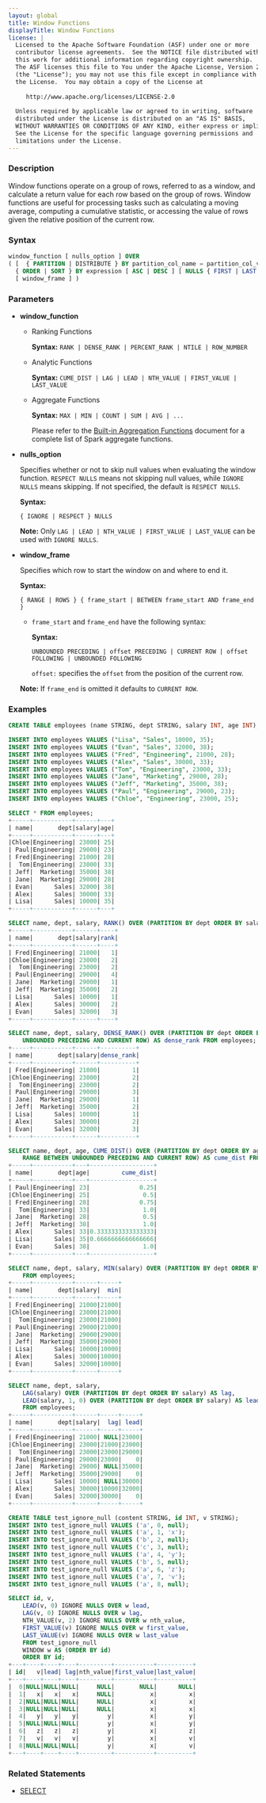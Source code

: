 ```yaml
---
layout: global
title: Window Functions
displayTitle: Window Functions
license: |
  Licensed to the Apache Software Foundation (ASF) under one or more
  contributor license agreements.  See the NOTICE file distributed with
  this work for additional information regarding copyright ownership.
  The ASF licenses this file to You under the Apache License, Version 2.0
  (the "License"); you may not use this file except in compliance with
  the License.  You may obtain a copy of the License at
 
     http://www.apache.org/licenses/LICENSE-2.0
 
  Unless required by applicable law or agreed to in writing, software
  distributed under the License is distributed on an "AS IS" BASIS,
  WITHOUT WARRANTIES OR CONDITIONS OF ANY KIND, either express or implied.
  See the License for the specific language governing permissions and
  limitations under the License.
---
```


### Description

Window functions operate on a group of rows, referred to as a window, and calculate a return value for each row based on the group of rows. Window functions are useful for processing tasks such as calculating a moving average, computing a cumulative statistic, or accessing the value of rows given the relative position of the current row.

### Syntax

```sql
window_function [ nulls_option ] OVER
( [  { PARTITION | DISTRIBUTE } BY partition_col_name = partition_col_val ( [ , ... ] ) ]
  { ORDER | SORT } BY expression [ ASC | DESC ] [ NULLS { FIRST | LAST } ] [ , ... ]
  [ window_frame ] )
```

### Parameters

* **window_function**

    * Ranking Functions

      **Syntax:** `RANK | DENSE_RANK | PERCENT_RANK | NTILE | ROW_NUMBER`

    * Analytic Functions

      **Syntax:** `CUME_DIST | LAG | LEAD | NTH_VALUE | FIRST_VALUE | LAST_VALUE`

    * Aggregate Functions

      **Syntax:** `MAX | MIN | COUNT | SUM | AVG | ...`

      Please refer to the [Built-in Aggregation Functions](sql-ref-functions-builtin.html#aggregate-functions) document for a complete list of Spark aggregate functions.

* **nulls_option**

    Specifies whether or not to skip null values when evaluating the window function. `RESPECT NULLS` means not skipping null values, while `IGNORE NULLS` means skipping. If not specified, the default is `RESPECT NULLS`.

    **Syntax:**

    `{ IGNORE | RESPECT } NULLS`

    **Note:** Only `LAG | LEAD | NTH_VALUE | FIRST_VALUE | LAST_VALUE` can be used with `IGNORE NULLS`.

* **window_frame**

    Specifies which row to start the window on and where to end it.

    **Syntax:**

    `{ RANGE | ROWS } { frame_start | BETWEEN frame_start AND frame_end }`

    * `frame_start` and `frame_end` have the following syntax:

      **Syntax:**

      `UNBOUNDED PRECEDING | offset PRECEDING | CURRENT ROW | offset FOLLOWING | UNBOUNDED FOLLOWING`

      `offset:` specifies the `offset` from the position of the current row.

    **Note:** If `frame_end` is omitted it defaults to `CURRENT ROW`.

### Examples

```sql
CREATE TABLE employees (name STRING, dept STRING, salary INT, age INT);

INSERT INTO employees VALUES ("Lisa", "Sales", 10000, 35);
INSERT INTO employees VALUES ("Evan", "Sales", 32000, 38);
INSERT INTO employees VALUES ("Fred", "Engineering", 21000, 28);
INSERT INTO employees VALUES ("Alex", "Sales", 30000, 33);
INSERT INTO employees VALUES ("Tom", "Engineering", 23000, 33);
INSERT INTO employees VALUES ("Jane", "Marketing", 29000, 28);
INSERT INTO employees VALUES ("Jeff", "Marketing", 35000, 38);
INSERT INTO employees VALUES ("Paul", "Engineering", 29000, 23);
INSERT INTO employees VALUES ("Chloe", "Engineering", 23000, 25);

SELECT * FROM employees;
+-----+-----------+------+---+
| name|       dept|salary|age|
+-----+-----------+------+---+
|Chloe|Engineering| 23000| 25|
| Paul|Engineering| 29000| 23|
| Fred|Engineering| 21000| 28|
|  Tom|Engineering| 23000| 33|
| Jeff|  Marketing| 35000| 38|
| Jane|  Marketing| 29000| 28|
| Evan|      Sales| 32000| 38|
| Alex|      Sales| 30000| 33|
| Lisa|      Sales| 10000| 35|
+-----+-----------+------+---+

SELECT name, dept, salary, RANK() OVER (PARTITION BY dept ORDER BY salary) AS rank FROM employees;
+-----+-----------+------+----+
| name|       dept|salary|rank|
+-----+-----------+------+----+
| Fred|Engineering| 21000|   1|
|Chloe|Engineering| 23000|   2|
|  Tom|Engineering| 23000|   2|
| Paul|Engineering| 29000|   4|
| Jane|  Marketing| 29000|   1|
| Jeff|  Marketing| 35000|   2|
| Lisa|      Sales| 10000|   1|
| Alex|      Sales| 30000|   2|
| Evan|      Sales| 32000|   3|
+-----+-----------+------+----+

SELECT name, dept, salary, DENSE_RANK() OVER (PARTITION BY dept ORDER BY salary ROWS BETWEEN
    UNBOUNDED PRECEDING AND CURRENT ROW) AS dense_rank FROM employees;
+-----+-----------+------+----------+
| name|       dept|salary|dense_rank|
+-----+-----------+------+----------+
| Fred|Engineering| 21000|         1|
|Chloe|Engineering| 23000|         2|
|  Tom|Engineering| 23000|         2|
| Paul|Engineering| 29000|         3|
| Jane|  Marketing| 29000|         1|
| Jeff|  Marketing| 35000|         2|
| Lisa|      Sales| 10000|         1|
| Alex|      Sales| 30000|         2|
| Evan|      Sales| 32000|         3|
+-----+-----------+------+----------+

SELECT name, dept, age, CUME_DIST() OVER (PARTITION BY dept ORDER BY age
    RANGE BETWEEN UNBOUNDED PRECEDING AND CURRENT ROW) AS cume_dist FROM employees;
+-----+-----------+---+------------------+
| name|       dept|age|         cume_dist|
+-----+-----------+---+------------------+
| Paul|Engineering| 23|              0.25|
|Chloe|Engineering| 25|               0.5|
| Fred|Engineering| 28|              0.75|
|  Tom|Engineering| 33|               1.0|
| Jane|  Marketing| 28|               0.5|
| Jeff|  Marketing| 38|               1.0|
| Alex|      Sales| 33|0.3333333333333333|
| Lisa|      Sales| 35|0.6666666666666666|
| Evan|      Sales| 38|               1.0|
+-----+-----------+---+------------------+

SELECT name, dept, salary, MIN(salary) OVER (PARTITION BY dept ORDER BY salary) AS min
    FROM employees;
+-----+-----------+------+-----+
| name|       dept|salary|  min|
+-----+-----------+------+-----+
| Fred|Engineering| 21000|21000|
|Chloe|Engineering| 23000|21000|
|  Tom|Engineering| 23000|21000|
| Paul|Engineering| 29000|21000|
| Jane|  Marketing| 29000|29000|
| Jeff|  Marketing| 35000|29000|
| Lisa|      Sales| 10000|10000|
| Alex|      Sales| 30000|10000|
| Evan|      Sales| 32000|10000|
+-----+-----------+------+-----+

SELECT name, dept, salary,
    LAG(salary) OVER (PARTITION BY dept ORDER BY salary) AS lag,
    LEAD(salary, 1, 0) OVER (PARTITION BY dept ORDER BY salary) AS lead
    FROM employees;
+-----+-----------+------+-----+-----+
| name|       dept|salary|  lag| lead|
+-----+-----------+------+-----+-----+
| Fred|Engineering| 21000| NULL|23000|
|Chloe|Engineering| 23000|21000|23000|
|  Tom|Engineering| 23000|23000|29000|
| Paul|Engineering| 29000|23000|    0|
| Jane|  Marketing| 29000| NULL|35000|
| Jeff|  Marketing| 35000|29000|    0|
| Lisa|      Sales| 10000| NULL|30000|
| Alex|      Sales| 30000|10000|32000|
| Evan|      Sales| 32000|30000|    0|
+-----+-----------+------+-----+-----+

CREATE TABLE test_ignore_null (content STRING, id INT, v STRING);
INSERT INTO test_ignore_null VALUES ('a', 0, null);
INSERT INTO test_ignore_null VALUES ('a', 1, 'x');
INSERT INTO test_ignore_null VALUES ('b', 2, null);
INSERT INTO test_ignore_null VALUES ('c', 3, null);
INSERT INTO test_ignore_null VALUES ('a', 4, 'y');
INSERT INTO test_ignore_null VALUES ('b', 5, null);
INSERT INTO test_ignore_null VALUES ('a', 6, 'z');
INSERT INTO test_ignore_null VALUES ('a', 7, 'v');
INSERT INTO test_ignore_null VALUES ('a', 8, null);

SELECT id, v,
    LEAD(v, 0) IGNORE NULLS OVER w lead,
    LAG(v, 0) IGNORE NULLS OVER w lag,
    NTH_VALUE(v, 2) IGNORE NULLS OVER w nth_value,
    FIRST_VALUE(v) IGNORE NULLS OVER w first_value,
    LAST_VALUE(v) IGNORE NULLS OVER w last_value
    FROM test_ignore_null
    WINDOW w AS (ORDER BY id)
    ORDER BY id;
+---+----+----+----+---------+-----------+----------+
| id|   v|lead| lag|nth_value|first_value|last_value|
+---+----+----+----+---------+-----------+----------+
|  0|NULL|NULL|NULL|     NULL|       NULL|      NULL|
|  1|   x|   x|   x|     NULL|          x|         x|
|  2|NULL|NULL|NULL|     NULL|          x|         x|
|  3|NULL|NULL|NULL|     NULL|          x|         x|
|  4|   y|   y|   y|        y|          x|         y|
|  5|NULL|NULL|NULL|        y|          x|         y|
|  6|   z|   z|   z|        y|          x|         z|
|  7|   v|   v|   v|        y|          x|         v|
|  8|NULL|NULL|NULL|        y|          x|         v|
+---+----+----+----+---------+-----------+----------+
```

### Related Statements

* [SELECT](sql-ref-syntax-qry-select.html)
